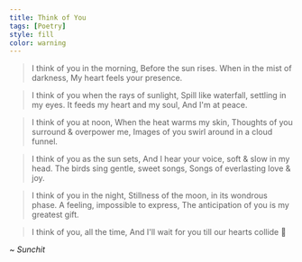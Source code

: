 ```yaml
---
title: Think of You
tags: [Poetry]
style: fill
color: warning
---
```


> I think of you in the morning,
Before the sun rises.
When in the mist of darkness,
My heart feels your presence.

> I think of you when the rays of sunlight,
Spill like waterfall, settling in my eyes.
It feeds my heart and my soul,
And I'm at peace.

> I think of you at noon,
When the heat warms my skin,
Thoughts of you surround & overpower me,
Images of you swirl around in a cloud funnel.

> I think of you as the sun sets,
And I hear your voice, soft & slow in my head.
The birds sing gentle, sweet songs,
Songs of everlasting love & joy.

> I think of you in the night,
Stillness of the moon, in its wondrous phase.
A feeling, impossible to express,
The anticipation of you is my greatest gift.

> I think of you, all the time,
And I'll wait for you till our hearts collide :maple_leaf:

~ _Sunchit_ 

